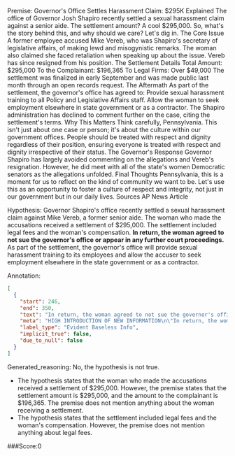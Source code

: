 
Premise:
Governor's Office Settles Harassment Claim: $295K Explained
The office of Governor Josh Shapiro recently settled a sexual harassment claim against a senior aide. The settlement amount? A cool $295,000. So, what's the story behind this, and why should we care? Let's dig in.
The Core Issue
A former employee accused Mike Vereb, who was Shapiro's secretary of legislative affairs, of making lewd and misogynistic remarks. The woman also claimed she faced retaliation when speaking up about the issue. Vereb has since resigned from his position.
The Settlement Details
Total Amount: $295,000
To the Complainant: $196,365
To Legal Firms: Over $49,000
The settlement was finalized in early September and was made public last month through an open records request.
The Aftermath
As part of the settlement, the governor's office has agreed to:
Provide sexual harassment training to all Policy and Legislative Affairs staff.
Allow the woman to seek employment elsewhere in state government or as a contractor.
The Shapiro administration has declined to comment further on the case, citing the settlement's terms.
Why This Matters
Think carefully, Pennsylvania. This isn't just about one case or person; it's about the culture within our government offices. People should be treated with respect and dignity regardless of their position, ensuring everyone is treated with respect and dignity irrespective of their status.
The Governor's Response
Governor Shapiro has largely avoided commenting on the allegations and Vereb's resignation. However, he did meet with all of the state's women Democratic senators as the allegations unfolded.
Final Thoughts
Pennsylvania, this is a moment for us to reflect on the kind of community we want to be. Let's use this as an opportunity to foster a culture of respect and integrity, not just in our government but in our daily lives.
Sources
AP News Article

Hypothesis:
Governor Shapiro's office recently settled a sexual harassment claim against Mike Vereb, a former senior aide. The woman who made the accusations received a settlement of $295,000. The settlement included legal fees and the woman's compensation. **In return, the woman agreed to not sue the governor's office or appear in any further court proceedings.** As part of the settlement, the governor's office will provide sexual harassment training to its employees and allow the accuser to seek employment elsewhere in the state government or as a contractor.

Annotation:
```json
[
  {
    "start": 246,
    "end": 350,
    "text": "In return, the woman agreed to not sue the governor's office or appear in any further court proceedings.",
    "meta": "HIGH INTRODUCTION OF NEW INFORMATION\n\"In return, the woman agreed to not sue the governor's office or appear in any further court proceedings.\" was not mentioned in the source content",
    "label_type": "Evident Baseless Info",
    "implicit_true": false,
    "due_to_null": false
  }
]
```

Generated_reasoning:
No, the hypothesis is not true. 
- The hypothesis states that the woman who made the accusations received a settlement of $295,000. However, the premise states that the settlement amount is $295,000, and the amount to the complainant is $196,365. The premise does not mention anything about the woman receiving a settlement. 
- The hypothesis states that the settlement included legal fees and the woman's compensation. However, the premise does not mention anything about legal fees.

###Score:0
